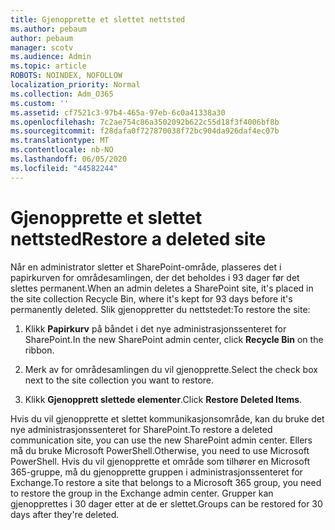 ```yaml
---
title: Gjenopprette et slettet nettsted
ms.author: pebaum
author: pebaum
manager: scotv
ms.audience: Admin
ms.topic: article
ROBOTS: NOINDEX, NOFOLLOW
localization_priority: Normal
ms.collection: Adm_O365
ms.custom: ''
ms.assetid: cf7521c3-97b4-465a-97eb-6c0a41338a30
ms.openlocfilehash: 7c2ae754c86a3502092b622c55d18f3f4006bf8b
ms.sourcegitcommit: f28dafa0f727870038f72bc904da926daf4ec07b
ms.translationtype: MT
ms.contentlocale: nb-NO
ms.lasthandoff: 06/05/2020
ms.locfileid: "44582244"
---
```

# <a name="restore-a-deleted-site"></a><span data-ttu-id="20e99-102">Gjenopprette et slettet nettsted</span><span class="sxs-lookup"><span data-stu-id="20e99-102">Restore a deleted site</span></span>

<span data-ttu-id="20e99-103">Når en administrator sletter et SharePoint-område, plasseres det i papirkurven for områdesamlingen, der det beholdes i 93 dager før det slettes permanent.</span><span class="sxs-lookup"><span data-stu-id="20e99-103">When an admin deletes a SharePoint site, it's placed in the site collection Recycle Bin, where it's kept for 93 days before it's permanently deleted.</span></span> <span data-ttu-id="20e99-104">Slik gjenoppretter du nettstedet:</span><span class="sxs-lookup"><span data-stu-id="20e99-104">To restore the site:</span></span>
  
1. <span data-ttu-id="20e99-105">Klikk **Papirkurv** på båndet i det nye administrasjonssenteret for SharePoint.</span><span class="sxs-lookup"><span data-stu-id="20e99-105">In the new SharePoint admin center, click **Recycle Bin** on the ribbon.</span></span> 
    
2. <span data-ttu-id="20e99-106">Merk av for områdesamlingen du vil gjenopprette.</span><span class="sxs-lookup"><span data-stu-id="20e99-106">Select the check box next to the site collection you want to restore.</span></span>
    
3. <span data-ttu-id="20e99-107">Klikk **Gjenopprett slettede elementer**.</span><span class="sxs-lookup"><span data-stu-id="20e99-107">Click **Restore Deleted Items**.</span></span>
    
<span data-ttu-id="20e99-108">Hvis du vil gjenopprette et slettet kommunikasjonsområde, kan du bruke det nye administrasjonssenteret for SharePoint.</span><span class="sxs-lookup"><span data-stu-id="20e99-108">To restore a deleted communication site, you can use the new SharePoint admin center.</span></span> <span data-ttu-id="20e99-109">Ellers må du bruke Microsoft PowerShell.</span><span class="sxs-lookup"><span data-stu-id="20e99-109">Otherwise, you need to use Microsoft PowerShell.</span></span> <span data-ttu-id="20e99-110">Hvis du vil gjenopprette et område som tilhører en Microsoft 365-gruppe, må du gjenopprette gruppen i administrasjonssenteret for Exchange.</span><span class="sxs-lookup"><span data-stu-id="20e99-110">To restore a site that belongs to a Microsoft 365 group, you need to restore the group in the Exchange admin center.</span></span> <span data-ttu-id="20e99-111">Grupper kan gjenopprettes i 30 dager etter at de er slettet.</span><span class="sxs-lookup"><span data-stu-id="20e99-111">Groups can be restored for 30 days after they're deleted.</span></span>
  

